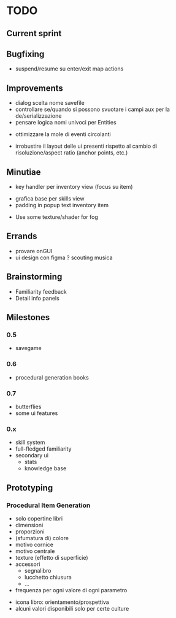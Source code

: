 # TODO

## Current sprint

## Bugfixing
- suspend/resume su enter/exit map actions

## Improvements
- dialog scelta nome savefile
- controllare se/quando si possono svuotare i campi aux per la de/serializzazione
- pensare logica nomi univoci per Entities
+ ottimizzare la mole di eventi circolanti

+ irrobustire il layout delle ui presenti rispetto al cambio di risoluzione/aspect ratio (anchor points, etc.)


## Minutiae
+ key handler per inventory view (focus su item)
- grafica base per skills view
- padding in popup text inventory item
+ Use some texture/shader for fog


## Errands
- provare onGUI
- ui design con figma
? scouting musica

## Brainstorming
- Familiarity feedback
- Detail info panels



## Milestones


### 0.5
- savegame


### 0.6
- procedural generation books

### 0.7
- butterflies
- some ui features


### 0.x
- skill system
- full-fledged familiarity
- secondary ui
	- stats
	- knowledge base



## Prototyping
### Procedural Item Generation
- solo copertine libri
- dimensioni
- proporzioni
- (sfumatura di) colore
- motivo cornice
- motivo centrale
- texture (effetto di superficie)
- accessori
	- segnalibro
	- lucchetto chiusura
	- ...
- frequenza per ogni valore di ogni parametro

+ icona libro: orientamento/prospettiva
+ alcuni valori disponibili solo per certe culture


